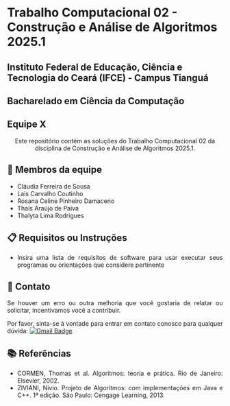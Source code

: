  # Trabalho Computacional 02 - Construção e Análise de Algoritmos 2025.1
 ## Instituto Federal de Educação, Ciência e Tecnologia do Ceará (IFCE) - Campus Tianguá
 ## Bacharelado em Ciência da Computação
 ## Equipe X

<p align="center">
Este repositório contém as soluções do Trabalho Computacional 02 da disciplina de Construção e Análise de Algoritmos 2025.1. 
</p>


<div align="justify">

## 🤖 Membros da equipe

* Cláudia Ferreira de Sousa
* Lais Carvalho Coutinho
* Rosana Celine Pinheiro Damaceno
* Thaís Araújo de Paiva
* Thalyta Lima Rodrigues

 ## 📋 Requisitos ou Instruções

* Insira uma lista de requisitos de software para usar executar seus programas ou orientações que considere pertinente


## 👏 Contato

Se houver um erro ou outra melhoria que você gostaria de relatar ou solicitar, incentivamos você a contribuir.

Por favor, sinta-se à vontade para entrar em contato conosco para qualquer dúvida: [![Gmail Badge](https://img.shields.io/badge/-thalyta.lima08l@ifce.edu.br-c14438?style=flat-square&logo=Gmail&logoColor=white&link=mailto:thalyta.lima08@ifce.edu.br)](mailto:thalyta.lima08@ifce.edu.br)



## 📚 Referências
* CORMEN, Thomas et al. Algoritmos: teoria e
prática. Rio de Janeiro: Elsevier, 2002.
* ZIVIANI, Nivio. Projeto de Algoritmos: com 
implementações em Java e C++. 1ª edição. São Paulo:
Cengage Learning, 2013.
